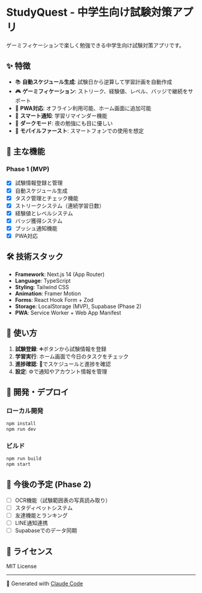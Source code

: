 # StudyQuest - 中学生向け試験対策アプリ

ゲーミフィケーションで楽しく勉強できる中学生向け試験対策アプリです。

## ✨ 特徴

- 📚 **自動スケジュール生成**: 試験日から逆算して学習計画を自動作成
- 🎮 **ゲーミフィケーション**: ストリーク、経験値、レベル、バッジで継続をサポート
- 📱 **PWA対応**: オフライン利用可能、ホーム画面に追加可能
- 🔔 **スマート通知**: 学習リマインダー機能
- 🌙 **ダークモード**: 夜の勉強にも目に優しい
- 📲 **モバイルファースト**: スマートフォンでの使用を想定

## 🚀 主な機能

### Phase 1 (MVP)
- [x] 試験情報登録と管理
- [x] 自動スケジュール生成
- [x] タスク管理とチェック機能
- [x] ストリークシステム（連続学習日数）
- [x] 経験値とレベルシステム
- [x] バッジ獲得システム
- [x] プッシュ通知機能
- [x] PWA対応

## 🛠️ 技術スタック

- **Framework**: Next.js 14 (App Router)
- **Language**: TypeScript
- **Styling**: Tailwind CSS
- **Animation**: Framer Motion
- **Forms**: React Hook Form + Zod
- **Storage**: LocalStorage (MVP), Supabase (Phase 2)
- **PWA**: Service Worker + Web App Manifest

## 🎯 使い方

1. **試験登録**: ➕ボタンから試験情報を登録
2. **学習実行**: ホーム画面で今日のタスクをチェック
3. **進捗確認**: 📅でスケジュールと進捗を確認
4. **設定**: ⚙️で通知やアカウント情報を管理

## 🚀 開発・デプロイ

### ローカル開発

```bash
npm install
npm run dev
```

### ビルド

```bash
npm run build
npm start
```

## 📝 今後の予定 (Phase 2)

- [ ] OCR機能（試験範囲表の写真読み取り）
- [ ] スタディペットシステム
- [ ] 友達機能とランキング
- [ ] LINE通知連携
- [ ] Supabaseでのデータ同期

## 📄 ライセンス

MIT License

---

🤖 Generated with [Claude Code](https://claude.ai/code)
